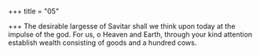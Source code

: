 +++
title = "05"

+++
The desirable largesse of Savitar shall we think upon today at the  impulse of the god.
For us, o Heaven and Earth, through your kind attention establish
wealth consisting of goods and a hundred cows.